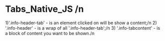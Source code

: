 # Tabs_Native_JS /n
1)'.info-header-tab' - is an element clicked on will be show a content;/n
2) '.info-header' - is a wrap of all '.info-header-tab';/n
3) '.info-tabcontent' - is a block of content you want to be shown./n



